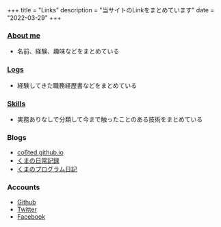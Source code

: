 +++
title = "Links"
description = "当サイトのLinkをまとめています"
date = "2022-03-29"
+++

### [About me](https://co6ted.github.io/about/)
- 名前、経験、趣味などをまとめている

### [Logs](https://co6ted.github.io/logs/)
- 経験してきた職務経歴書などをまとめている

### [Skills](https://co6ted.github.io/skills/skill/)
- 実務ありなしで分類して今まで触ったことのある技術をまとめている

### Blogs
- [co6ted.github.io](https://co6ted.github.io/)
- [くまの日常記録](https://co6ted.hatenablog.com/)
- [くまのプログラム日記](https://co6ted-program.hatenablog.com/)

### Accounts
- [Github](https://github.com/co6ted/)
- [Twitter](https://twitter.com/co6ted/)
- [Facebook](https://www.facebook.com/co6ted/)